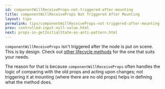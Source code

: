 ```yaml
---
id: componentWillReceiveProps-not-triggered-after-mounting
title: componentWillReceiveProps Not Triggered After Mounting
layout: tips
permalink: tips/componentWillReceiveProps-not-triggered-after-mounting.html
prev: controlled-input-null-value.html
next: props-in-getInitialState-as-anti-pattern.html
---
```


`componentWillReceiveProps` isn't triggered after the node is put on scene. This is by design. Check out [other lifecycle methods](https://facebook.github.io/react/docs/component-specs.html) for the one that suits your needs.

The reason for that is because `componentWillReceiveProps` often handles the logic of comparing with the old props and acting upon changes; not triggering it at mounting (where there are no old props) helps in defining what the method does.
